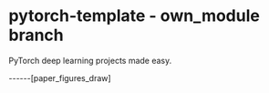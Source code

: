 # pytorch-template - **own_module** branch
PyTorch deep learning projects made easy.

------[paper_figures_draw]
